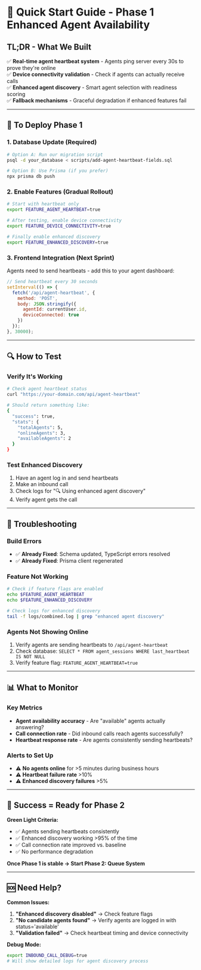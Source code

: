 # 🚀 Quick Start Guide - Phase 1 Enhanced Agent Availability

## **TL;DR - What We Built**

✅ **Real-time agent heartbeat system** - Agents ping server every 30s to prove they're online  
✅ **Device connectivity validation** - Check if agents can actually receive calls  
✅ **Enhanced agent discovery** - Smart agent selection with readiness scoring  
✅ **Fallback mechanisms** - Graceful degradation if enhanced features fail  

---

## **🔧 To Deploy Phase 1**

### **1. Database Update (Required)**
```bash
# Option A: Run our migration script
psql -d your_database < scripts/add-agent-heartbeat-fields.sql

# Option B: Use Prisma (if you prefer)
npx prisma db push
```

### **2. Enable Features (Gradual Rollout)**
```bash
# Start with heartbeat only
export FEATURE_AGENT_HEARTBEAT=true

# After testing, enable device connectivity  
export FEATURE_DEVICE_CONNECTIVITY=true

# Finally enable enhanced discovery
export FEATURE_ENHANCED_DISCOVERY=true
```

### **3. Frontend Integration (Next Sprint)**
Agents need to send heartbeats - add this to your agent dashboard:
```javascript
// Send heartbeat every 30 seconds
setInterval(() => {
  fetch('/api/agent-heartbeat', {
    method: 'POST',
    body: JSON.stringify({
      agentId: currentUser.id,
      deviceConnected: true
    })
  });
}, 30000);
```

---

## **🔍 How to Test**

### **Verify It's Working**
```bash
# Check agent heartbeat status
curl "https://your-domain.com/api/agent-heartbeat"

# Should return something like:
{
  "success": true,
  "stats": {
    "totalAgents": 5,
    "onlineAgents": 3,
    "availableAgents": 2
  }
}
```

### **Test Enhanced Discovery**
1. Have an agent log in and send heartbeats
2. Make an inbound call
3. Check logs for "🔍 Using enhanced agent discovery"
4. Verify agent gets the call

---

## **🚨 Troubleshooting**

### **Build Errors**
- ✅ **Already Fixed**: Schema updated, TypeScript errors resolved
- ✅ **Already Fixed**: Prisma client regenerated

### **Feature Not Working**
```bash
# Check if feature flags are enabled
echo $FEATURE_AGENT_HEARTBEAT
echo $FEATURE_ENHANCED_DISCOVERY

# Check logs for enhanced discovery
tail -f logs/combined.log | grep "enhanced agent discovery"
```

### **Agents Not Showing Online**
1. Verify agents are sending heartbeats to `/api/agent-heartbeat`
2. Check database: `SELECT * FROM agent_sessions WHERE last_heartbeat IS NOT NULL`
3. Verify feature flag: `FEATURE_AGENT_HEARTBEAT=true`

---

## **📊 What to Monitor**

### **Key Metrics**
- **Agent availability accuracy** - Are "available" agents actually answering?
- **Call connection rate** - Did inbound calls reach agents successfully?
- **Heartbeat response rate** - Are agents consistently sending heartbeats?

### **Alerts to Set Up**
- ⚠️ **No agents online** for >5 minutes during business hours
- ⚠️ **Heartbeat failure rate** >10%
- ⚠️ **Enhanced discovery failures** >5%

---

## **🎯 Success = Ready for Phase 2**

**Green Light Criteria:**
- ✅ Agents sending heartbeats consistently
- ✅ Enhanced discovery working >95% of the time  
- ✅ Call connection rate improved vs. baseline
- ✅ No performance degradation

**Once Phase 1 is stable → Start Phase 2: Queue System**

---

## **🆘 Need Help?**

**Common Issues:**
1. **"Enhanced discovery disabled"** → Check feature flags
2. **"No candidate agents found"** → Verify agents are logged in with status='available'
3. **"Validation failed"** → Check heartbeat timing and device connectivity

**Debug Mode:**
```bash
export INBOUND_CALL_DEBUG=true
# Will show detailed logs for agent discovery process
```